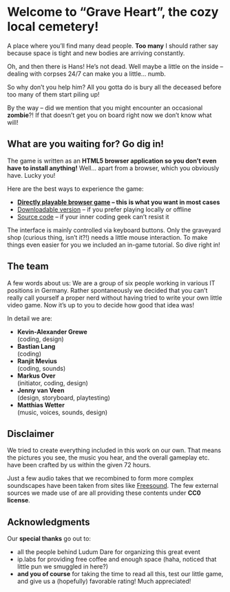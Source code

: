 # Welcome to “Grave Heart”, the cozy local cemetery!

A place where you’ll find many dead people. **Too many** I should rather say because space is tight and new bodies are arriving constantly.

Oh, and then there is Hans! He’s not dead. Well maybe a little on the inside – dealing with corpses 24/7 can make you a little… numb.

So why don’t you help him? All you gotta do is bury all the deceased before too many of them start piling up!

By the way – did we mention that you might encounter an occasional **zombie**?! If that doesn’t get you on board right now we don’t know what will!

## What are you waiting for? Go dig in!

The game is written as an **HTML5 browser application so you don’t even have to install anything!** Well… apart from a browser, which you obviously have. Lucky you!

Here are the best ways to experience the game:

- **[Directly playable browser game](http://shellfishgames.com/games/graveheart/index.html) – this is what you want in most cases**
- [Downloadable version](http://shellfishgames.com/dl/graveheart.zip) – if you prefer playing locally or offline
- [Source code](https://github.com/m2u-84/ldjam42) – if your inner coding geek can’t resist it

The interface is mainly controlled via keyboard buttons. Only the graveyard shop (curious thing, isn’t it?!) needs a little mouse interaction. To make things even easier for you we included an in-game tutorial. So dive right in!

## The team

A few words about us: We are a group of six people working in various IT positions in Germany. Rather spontaneously we decided that you can’t really call yourself a proper nerd without having tried to write your own little video game. Now it’s up to you to decide how good that idea was!

In detail we are:
- **Kevin-Alexander Grewe**  
(coding, design)
- **Bastian Lang**  
(coding)
- **Ranjit Mevius**  
(coding, sounds)
- **Markus Over**  
(initiator, coding, design)
- **Jenny van Veen**  
(design, storyboard, playtesting)
- **Matthias Wetter**  
(music, voices, sounds, design)

## Disclaimer

We tried to create everything included in this work on our own. That means the pictures you see, the music you hear, and the overall gameplay etc. have been crafted by us within the given 72 hours.

Just a few audio takes that we recombined to form more complex soundscapes have been taken from sites like [Freesound](https://freesound.org/). The few external sources we made use of are all providing these contents under **CC0 license**.

## Acknowledgments

Our **special thanks** go out to:

- all the people behind Ludum Dare for organizing this great event
- ip.labs for providing free coffee and enough space (haha, noticed that little pun we smuggled in here?)
- **and you of course** for taking the time to read all this, test our little game, and give us a (hopefully) favorable rating! Much appreciated!
